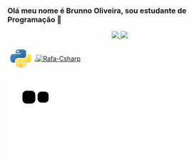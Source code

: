### Olá meu nome é Brunno Oliveira, sou estudante de Programação 👋

<div align="center">
  <a href="https://github.com/fcobrunno">
  <img height="180em" src="https://github-readme-stats.vercel.app/api?username=fcobrunno&show_icons=true&theme=dracula&include_all_commits=true&count_private=true"/>
  <img height="180em" src="https://github-readme-stats.vercel.app/api/top-langs/?username=fcobrunno&layout=compact&langs_count=7&theme=dracula"/>
</div>
  <div style="display: inline_block"><br>
  <img align="center" alt="Rafa-Python" height="50" width="60" src="https://raw.githubusercontent.com/devicons/devicon/master/icons/python/python-original.svg">
  <img align="center" alt="Rafa-Csharp" height="50" width="60" src="https://cdn.jsdelivr.net/gh/devicons/devicon/icons/html5/html5-original.svg">
</div>

  ![Snake animation](https://github.com/fcobrunno/fcobrunno/blob/output/github-contribution-grid-snake.svg)
